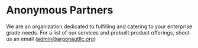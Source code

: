 # Anonymous Partners
We are an organization dedicated to fulfilling and catering to your enterprise grade needs. For a list of our services and prebuilt product offerings, shoot us an email (admin@argonautllc.org)
